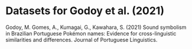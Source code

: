 # Datasets for Godoy et al. (2021)

Godoy, M. Gomes, A., Kumagai, G., Kawahara, S. (2021) Sound symbolism in Brazilian Portuguese Pokémon names:
Evidence for cross-linguistic similarities and differences. Journal of Portuguese Linguistics.



